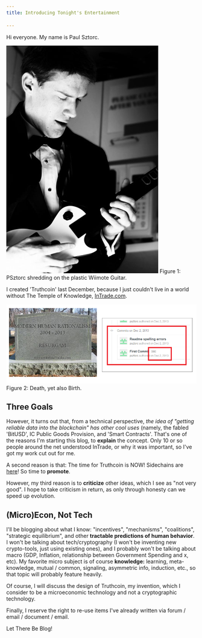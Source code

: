 ```yaml
---
title: Introducing Tonight's Entertainment

---
```




Hi everyone. My name is Paul Sztorc.


![Guitar Hero](/images/guitar-hero.jpg)
Figure 1: PSztorc shredding on the plastic Wiimote Guitar.



I created 'Truthcoin' last December, because I just couldn't live in a world without The Temple of Knowledge, [InTrade.com](https://www.intrade.com/v4/home/).


![Death and Birth.](/images/death-and-birth.png)
Figure 2: Death, yet also Birth.

## Three Goals

However, it turns out that, from a technical perspective, *the idea of "getting reliable data into the blockchain" has other cool uses* (namely, the fabled 'BitUSD', IC Public Goods Provision, and 'Smart Contracts'. That's one of the reasons I'm starting this blog, to **explain** the concept. Only 10 or so people around the net understood InTrade, or why it was important, so I've got my work cut out for me.

A second reason is that: The time for Truthcoin is NOW! Sidechains are [here](http://blockstream.com/)! So time to **promote**.

However, my third reason is to **criticize** other ideas, which I see as "not very good". I hope to take criticism in return, as only through honesty can we speed up evolution.


## (Micro)Econ, Not Tech

I'll be blogging about what I know: "incentives", "mechanisms", "coalitions", "strategic equilibrium", and other **tractable predictions of human behavior**.  I won't be talking about tech/cryptography (I won't be inventing new crypto-tools, just using existing ones), and I probably won't be talking about macro (GDP, Inflation, relationship between Government Spending and x, etc). My favorite micro subject is of course **knowledge:** learning, meta-knowledge, mutual / common, signaling, asymmetric info, induction, etc., so that topic will probably feature heavily.

Of course, I will discuss the design of Truthcoin, my invention, which I consider to be a microeconomic technology and not a cryptographic technology.

Finally, I reserve the right to re-use items I've already written via forum / email / document / email.

Let There Be Blog!





